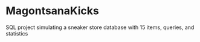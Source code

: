 # MagontsanaKicks
SQL project simulating a sneaker store database with 15 items, queries, and statistics
